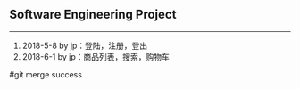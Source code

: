 ## Software Engineering Project
***

1. 2018-5-8 by jp：登陆，注册，登出
1. 2018-6-1 by jp：商品列表，搜索，购物车

#git merge success